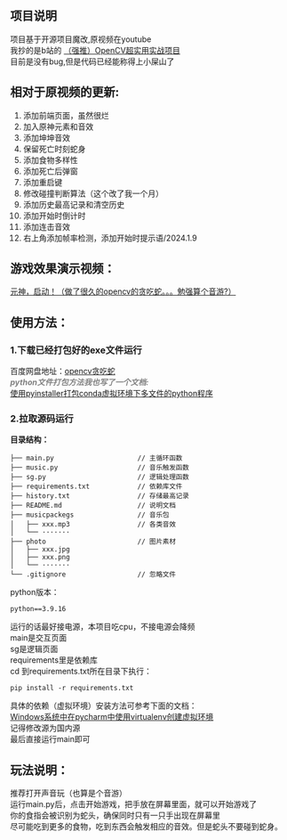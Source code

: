 ## 项目说明
项目基于开源项目魔改,原视频在youtube  
我抄的是b站的 [（强推）OpenCV超实用实战项目](https://www.bilibili.com/video/BV18B4y1c7r4/?buvid=XXFEBBFF261C64214E1B6CFEABEB215A16A68&is_story_h5=false&mid=Y4%2FXgNwV1mMdoN3Znab74g%3D%3D&p=50&plat_id=116&share_from=ugc&share_medium=android&share_plat=android&share_session_id=3a7a93b3-001a-4c59-8735-1f28f8a83e38&share_source=COPY&share_tag=s_i&timestamp=1688711757&unique_k=i6kO3Wu&up_id=46880349&vd_source=681581a43755da31769295c679d5ecad)   
目前是没有bug,但是代码已经能称得上小屎山了  

## 相对于原视频的更新:  
1. 添加前端页面，虽然很烂  
2. 加入原神元素和音效  
3. 添加坤坤音效  
4. 保留死亡时刻蛇身  
5. 添加食物多样性  
6. 添加死亡后弹窗  
7. 添加重启键  
8. 修改碰撞判断算法（这个改了我一个月）  
9. 添加历史最高记录和清空历史  
10. 添加开始时倒计时  
11. 添加连击音效  
12. 右上角添加帧率检测，添加开始时提示语/2024.1.9  

## 游戏效果演示视频：  
[元神，启动！（做了很久的opencv的贪吃蛇。。。勉强算个音游?）](https://www.bilibili.com/video/BV1UP411C7YJ/?share_source=copy_web)

  
## 使用方法：  

### 1.下载已经打包好的exe文件运行  

百度网盘地址：[opencv贪吃蛇](https://pan.baidu.com/s/1rw7uLH-ReM5BjVyY-mQTzw?pwd=1565)  
<span style="color:grey">___python文件打包方法我也写了一个文档:___</span>  
[使用pyinstaller打包conda虚拟环境下多文件的python程序](https://www.yuque.com/u39067637/maezfz/qqm6xavvkp00blyb?singleDoc#)  
 
### 2.拉取源码运行
**目录结构：**  
```
├── main.py                     // 主循环函数  
├── music.py                    // 音乐触发函数  
├── sg.py                       // 逻辑处理函数
├── requirements.txt            // 依赖库文件
├── history.txt                 // 存储最高记录
├── README.md                   // 说明文档
├── musicpackegs                // 音乐包  
│   ├── xxx.mp3                 // 各类音效  
│   └── ·······                 
├── photo                       // 图片素材
│   ├── xxx.jpg
│   ├── xxx.png  
│   └── ·······
└── .gitignore                  // 忽略文件 
```
python版本：
```
python==3.9.16
```
运行的话最好接电源，本项目吃cpu，不接电源会降频  
main是交互页面  
sg是逻辑页面  
requirements里是依赖库  
cd 到requirements.txt所在目录下执行：  
```
pip install -r requirements.txt
```
具体的依赖（虚拟环境）安装方法可参考下面的文档：  
[Windows系统中在pycharm中使用virtualenv创建虚拟环境](https://www.yuque.com/u39067637/maezfz/mq6euk08x1gybptc?singleDoc#)  
记得修改源为国内源  
最后直接运行main即可  
  
## 玩法说明： 
推荐打开声音玩（也算是个音游）  
运行main.py后，点击开始游戏，把手放在屏幕里面，就可以开始游戏了  
你的食指会被识别为蛇头，确保同时只有一只手出现在屏幕里  
尽可能吃到更多的食物，吃到东西会触发相应的音效。但是蛇头不要碰到蛇身。  

